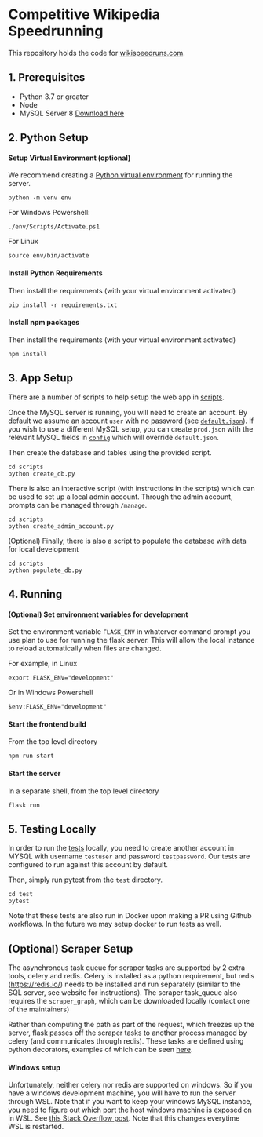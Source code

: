 # Competitive Wikipedia Speedrunning

This repository holds the code for [wikispeedruns.com](https://wikispeedruns.com).

## 1. Prerequisites

- Python 3.7 or greater
- Node
- MySQL Server 8 [Download here](https://dev.mysql.com/downloads/)

## 2. Python Setup

#### Setup Virtual Environment (optional)
We recommend creating a [Python virtual environment](https://docs.python.org/3/tutorial/venv.html)
for running the server.
```
python -m venv env
```

For Windows Powershell:
```
./env/Scripts/Activate.ps1
```

For Linux
```
source env/bin/activate
```

#### Install Python Requirements
Then install the requirements (with your virtual environment activated)
```
pip install -r requirements.txt
```

#### Install npm packages
Then install the requirements (with your virtual environment activated)
```
npm install
```


## 3. App Setup
There are a number of scripts to help setup the web app in [scripts](scripts).

Once the MySQL server is running, you will need to create an account. By
default we assume an account `user` with no password (see
[`default.json`](config/default.json)). If you wish to use a different MySQL
setup, you can create `prod.json` with the relevant MySQL fields in
[`config`](config) which will override `default.json`.

Then create the database and tables using the provided script.
```
cd scripts
python create_db.py
```

There is also an interactive script (with instructions in the scripts) which
can be used to set up a local admin account. Through the admin account,
prompts can be managed through `/manage`.
```
cd scripts
python create_admin_account.py
```

(Optional) Finally, there is also a script to populate the database with data
for local development
```
cd scripts
python populate_db.py
```
## 4. Running

#### (Optional) Set environment variables for development
Set the environment variable `FLASK_ENV` in whaterver command prompt you use plan to use
for running the flask server. This will allow the local instance to reload automatically
when files are changed.

For example, in Linux
```
export FLASK_ENV="development"
```

Or in Windows Powershell
```
$env:FLASK_ENV="development"
```

#### Start the frontend build
From the top level directory
```
npm run start
```

#### Start the server
In a separate shell, from the top level directory
```
flask run
```

## 5. Testing Locally

In order to run the [tests](test) locally, you need to create another account in MYSQL
with username `testuser` and password `testpassword`. Our tests are configured to run
against this account by default.

Then, simply run pytest from the `test` directory.
```
cd test
pytest
```

Note that these tests are also run in Docker upon making a PR using Github workflows.
In the future we may setup docker to run tests as well.


## (Optional) Scraper Setup

The asynchronous task queue for scraper tasks are supported by 2 extra tools, celery
and redis. Celery is installed as a python requirement, but redis (https://redis.io/)
needs to be installed and run separately (similar to the SQL server, see website
for instructions). The scraper task_queue also requires the `scraper_graph`,
which can be downloaded locally (contact one of the maintainers)

Rather than computing the path as part of the request, which freezes up the server,
flask passes off the scraper tasks to another process managed by celery (and
communicates through redis). These tasks are defined using python decorators, examples
of which can be seen [here](https://github.com/wikispeedruns/wikipedia-speedruns/blob/scraper_task_queue/apis/scraper_api.py).

#### Windows setup

Unfortunately, neither celery nor redis are supported on windows. So if you have
a windows development machine, you will have to run the server through WSL. Note
that if you want to keep your windows MySQL instance, you need to figure out
which port the host windows machine is exposed on in WSL. See [this Stack Overflow
post](https://superuser.com/questions/1536619/connect-to-mysql-from-wsl2). Note
that this changes everytime WSL is restarted.

